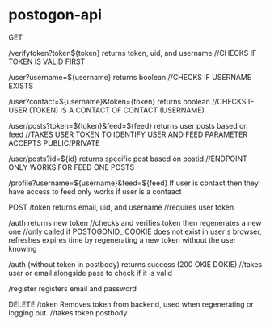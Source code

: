# postogon-api
GET

/verifytoken?token${token} 
returns token, uid, and username
//CHECKS IF TOKEN IS VALID FIRST

/user?username=${username}
returns boolean
//CHECKS IF USERNAME EXISTS

/user?contact=${username}&token={token}
returns boolean
//CHECKS IF USER (TOKEN) IS A CONTACT OF CONTACT (USERNAME)

/user/posts?token=${token}&feed=${feed}
returns user posts based on feed
//TAKES USER TOKEN TO IDENTIFY USER AND FEED PARAMETER ACCEPTS PUBLIC/PRIVATE

/user/posts?id=${id}
returns specific post based on postid
//ENDPOINT ONLY WORKS FOR FEED ONE POSTS

/profile?username=${username}&feed=${feed}
If user is contact then they have access to feed only works if user is a contaact

POST
/token
returns email, uid, and username
//requires user token

/auth
returns new token
//checks and verifies token then regenerates a new one 
//only called if POSTOGONID_ COOKIE does not exist in user's browser, refreshes expires time by regenerating a new token without the user knowing

/auth (without token in postbody)
returns success (200 OKIE DOKIE)
//takes user or email alongside pass to check if it is valid

/register
registers email and password

DELETE
/token
Removes token from backend, used when regenerating or logging out.
//takes token postbody
